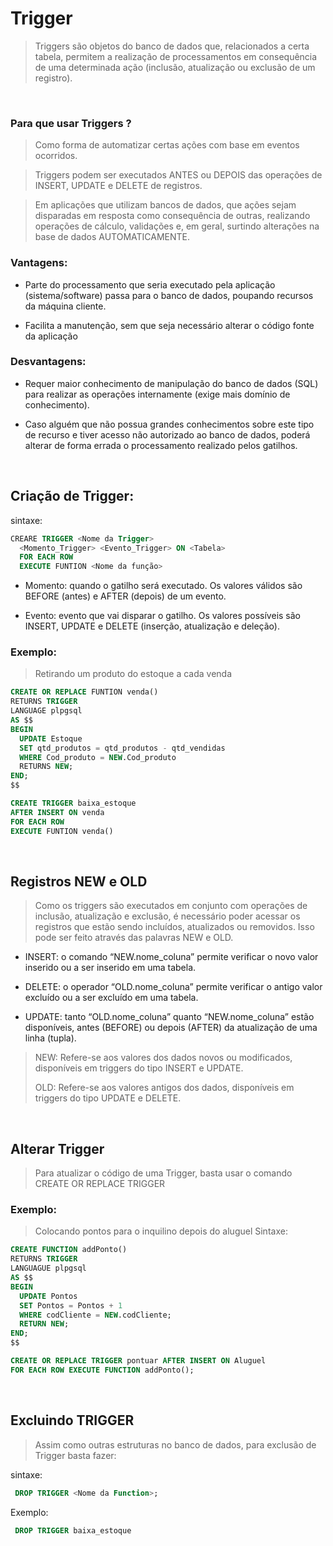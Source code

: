 # Trigger

> Triggers são objetos do banco de dados que, relacionados a 
> certa tabela, permitem a realização de processamentos em 
> consequência de uma determinada ação (inclusão, 
> atualização ou exclusão de um registro).

<br>

### Para que usar Triggers ? 

>  Como forma de automatizar certas ações com base em eventos ocorridos.  

> Triggers podem ser executados ANTES ou DEPOIS das operações de INSERT, UPDATE e DELETE de registros.

> Em aplicações que utilizam bancos de 
> dados, que ações sejam disparadas em resposta como 
> consequência de outras, realizando operações de 
> cálculo, validações e, em geral, surtindo alterações na 
> base de dados AUTOMATICAMENTE.

### Vantagens:

- Parte do processamento que seria executado pela 
aplicação (sistema/software) passa para o banco de 
dados, poupando recursos da máquina cliente.

- Facilita a manutenção, sem que seja necessário 
alterar o código fonte da aplicação

### Desvantagens:

- Requer maior conhecimento de manipulação do 
banco de dados (SQL) para realizar as operações 
internamente (exige mais domínio de conhecimento).

- Caso alguém que não possua grandes 
conhecimentos sobre este tipo de recurso e tiver 
acesso não autorizado ao banco de dados, poderá 
alterar de forma errada o processamento realizado 
pelos gatilhos.

<br>

## Criação de Trigger:
sintaxe:

```SQL
CREARE TRIGGER <Nome da Trigger>
  <Momento_Trigger> <Evento_Trigger> ON <Tabela>
  FOR EACH ROW
  EXECUTE FUNTION <Nome da função>
``` 

- Momento: quando o gatilho será executado. Os 
valores válidos são BEFORE (antes) e AFTER 
(depois) de um evento. 

- Evento: evento que vai disparar o gatilho. Os valores 
possíveis são INSERT, UPDATE e DELETE 
(inserção, atualização e deleção). 

### Exemplo:
>Retirando um produto do estoque a cada venda
```SQL
CREATE OR REPLACE FUNTION venda()
RETURNS TRIGGER
LANGUAGE plpgsql
AS $$ 
BEGIN 
  UPDATE Estoque 
  SET qtd_produtos = qtd_produtos - qtd_vendidas
  WHERE Cod_produto = NEW.Cod_produto
  RETURNS NEW;
END;
$$

CREATE TRIGGER baixa_estoque 
AFTER INSERT ON venda
FOR EACH ROW  
EXECUTE FUNTION venda()

``` 

<br>

## Registros NEW e OLD
> Como os triggers são executados em conjunto com 
> operações de inclusão, atualização e exclusão, é 
> necessário poder acessar os registros que estão 
> sendo incluídos, atualizados ou removidos. Isso 
> pode ser feito através das palavras NEW e OLD. 

- INSERT: o comando “NEW.nome_coluna” permite 
verificar o novo valor inserido ou a ser inserido em 
uma tabela.

- DELETE: o operador “OLD.nome_coluna” permite 
verificar o antigo valor excluído ou a ser excluído em 
uma tabela.

- UPDATE: tanto “OLD.nome_coluna” quanto 
“NEW.nome_coluna” estão disponíveis, antes 
(BEFORE) ou depois (AFTER) da atualização de 
uma linha (tupla). 

> NEW: Refere-se aos valores dos dados novos ou modificados, disponíveis em triggers do tipo INSERT e UPDATE.   
>
> OLD: Refere-se aos valores antigos dos dados, disponíveis em triggers do tipo UPDATE e DELETE.

<br>

## Alterar Trigger 

> Para atualizar o código de uma Trigger, basta usar o 
> comando CREATE OR REPLACE TRIGGER


### Exemplo:
> Colocando pontos para o inquilino depois do aluguel
Sintaxe:
```SQL
CREATE FUNCTION addPonto()
RETURNS TRIGGER
LANGUAGUE plpgsql
AS $$
BEGIN
  UPDATE Pontos 
  SET Pontos = Pontos + 1
  WHERE codCliente = NEW.codCliente;
  RETURN NEW;
END;
$$

CREATE OR REPLACE TRIGGER pontuar AFTER INSERT ON Aluguel
FOR EACH ROW EXECUTE FUNCTION addPonto();
``` 
<br>

## Excluindo TRIGGER
>Assim como outras estruturas no banco de dados, para 
>exclusão de Trigger basta fazer: 

sintaxe:

```SQL
 DROP TRIGGER <Nome da Function>;
``` 

Exemplo:

```SQL
 DROP TRIGGER baixa_estoque
``` 
